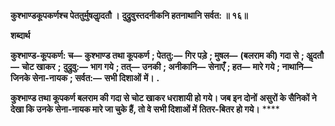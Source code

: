 **कुश्भाण्डकूपकर्णश्च पेततुर्मुषलाॢदतौ ।** **दुद्रुवुस्तदनीकनि हतनाथानि सर्वत: ॥ १६॥** 

**शब्दार्थ** 

**कुश्भाण्ड-कूपकर्ण: च—** **कुश्भाण्ड तथा कूपकर्ण** **; पेततु:—** **गिर पड़े** **; मुषल—** **(बलराम की) गदा से** **; अॢदतौ—** **चोट खाकर** **;** **दुद्रुवु:—** **भाग गये** **; तत्—** **उनकी** **; अनीकानि—** **सेनाएँ** **; हत—** **मारे गये** **; नाथानि—** **जिनके सेना-नायक** **; सर्वत:—** **सभी दिशाओं** **में।** **.** 

**कुश्भाण्ड तथा कूपकर्ण बलराम की गदा से चोट खाकर धराशायी हो गये। जब इन दोनों** **असुरों के सैनिकों ने देखा कि उनके सेना-नायक मारे जा चुके हैं, तो वे सभी दिशाओं में** **तितर-बितर हो गये।** **** 